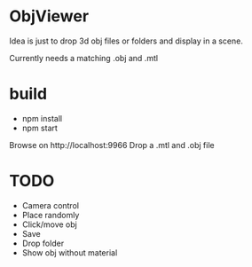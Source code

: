 # ObjViewer

Idea is just to drop 3d obj files or folders and display in a scene.

Currently needs a matching .obj and .mtl

# build

* npm install
* npm start

Browse on http://localhost:9966
Drop a .mtl and .obj file


# TODO

* Camera control
* Place randomly
* Click/move obj
* Save
* Drop folder
* Show obj without material
